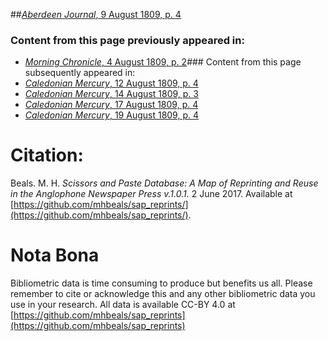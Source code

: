 ##[*Aberdeen Journal*, 9 August 1809, p. 4](https://mhbeals.github.io/sap_html/Aberdeen-Journal/Aberdeen-Journal-9-August-1809-p-4)

### Content from this page previously appeared in:
+ [*Morning Chronicle*, 4 August 1809, p. 2](https://mhbeals.github.io/sap_html/Morning-Chronicle/Morning-Chronicle-4-August-1809-p-2)### Content from this page subsequently appeared in:
+ [*Caledonian Mercury*, 12 August 1809, p. 4](https://mhbeals.github.io/sap_html/Caledonian-Mercury/Caledonian-Mercury-12-August-1809-p-4)
+ [*Caledonian Mercury*, 14 August 1809, p. 3](https://mhbeals.github.io/sap_html/Caledonian-Mercury/Caledonian-Mercury-14-August-1809-p-3)
+ [*Caledonian Mercury*, 17 August 1809, p. 4](https://mhbeals.github.io/sap_html/Caledonian-Mercury/Caledonian-Mercury-17-August-1809-p-4)
+ [*Caledonian Mercury*, 19 August 1809, p. 4](https://mhbeals.github.io/sap_html/Caledonian-Mercury/Caledonian-Mercury-19-August-1809-p-4)
                    
# Citation: 

Beals. M. H. *Scissors and Paste Database: A Map of Reprinting and Reuse in the Anglophone Newspaper Press v.1.0.1.* 2 June 2017. Available at [https://github.com/mhbeals/sap_reprints/](https://github.com/mhbeals/sap_reprints/). 
                    
# Nota Bona

Bibliometric data is time consuming to produce but benefits us all. Please remember to cite or acknowledge this and any other bibliometric data you use in your research. All data is available CC-BY 4.0 at [https://github.com/mhbeals/sap_reprints](https://github.com/mhbeals/sap_reprints)